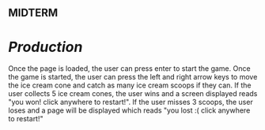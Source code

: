 ## MIDTERM ## 

# *Production* # 

Once the page is loaded, the user can press enter to start the game. Once the game is started, the user can press the left and right arrow keys to move the ice cream cone and catch as many ice cream scoops if they can. If the user collects 5 ice cream cones, the user wins and a screen displayed reads "you won! click anywhere to restart!". If the user misses 3 scoops, the user loses and a page will be displayed which reads "you lost :( click anywhere to restart!" 

